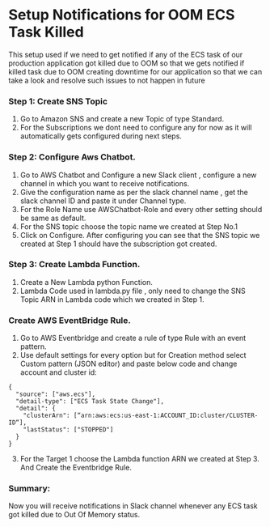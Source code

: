 # Setup Notifications for OOM ECS Task Killed

This setup used if we need to get notified if any of the ECS task of our production application got killed due to OOM so that we gets notified if killed task due to OOM creating downtime for our application so that we can take a look and resolve such issues to not happen in future

### Step 1: Create SNS Topic

1.  Go to Amazon SNS and create a new Topic of type Standard.
2. For the Subscriptions we dont need to configure any for now as it will automatically gets configured during next steps.

### Step 2: Configure Aws Chatbot.
    
1. Go to AWS Chatbot and Configure a new Slack client , configure a new channel in which you want to receive notifications.
2. Give the configuration name as per the slack channel name , get the slack channel ID and paste it under Channel type.
3. For the Role Name use AWSChatbot-Role and every other setting should be same as default.
4. For the SNS topic choose the topic name we created at Step No.1 
5. Click on Configure. After configuring you can see that the SNS topic we created at Step 1 should have the subscription got created.

### Step 3: Create Lambda Function.

 1. Create a New Lambda python Function.
 2. Lambda Code used in lambda.py file , only need to change the SNS Topic ARN in Lambda code which we created in Step 1. 

### Create AWS EventBridge Rule.
  1. Go to AWS Eventbridge and create a rule of type Rule with an event pattern.
  2. Use default settings for every option but for Creation method select Custom  pattern (JSON editor) and paste below code and change account and cluster id:

```
{
  "source": ["aws.ecs"],
  "detail-type": ["ECS Task State Change"],
  "detail": {
    "clusterArn": [“arn:aws:ecs:us-east-1:ACCOUNT_ID:cluster/CLUSTER-ID“],
    "lastStatus": ["STOPPED"]
  }
}
```

  3. For the Target 1 choose the Lambda function ARN we created at Step 3. And Create the Eventbridge Rule.


### Summary: 
Now you will receive notifications in Slack channel whenever any ECS task got killed due to Out Of Memory status. 
